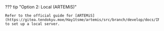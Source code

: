 ??? tip "Option 2: Local (ARTEMiS)"

    Refer to the official guide for [ARTEMiS](https://gitea.tendokyu.moe/Hay1tsme/artemis/src/branch/develop/docs/INSTALL_WINDOWS.md) to set up a local server.